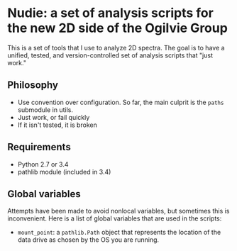 # Nudie: a set of analysis scripts for the new 2D side of the Ogilvie Group

This is a set of tools that I use to analyze 2D spectra. The goal is to have a
unified, tested, and version-controlled set of analysis scripts that "just
work."

## Philosophy

- Use convention over configuration. So far, the main culprit is the `paths`
  submodule in utils.
- Just work, or fail quickly
- If it isn't tested, it is broken

## Requirements

- Python 2.7 or 3.4
- pathlib module (included in 3.4)

## Global variables

Attempts have been made to avoid nonlocal variables, but sometimes this is
inconvenient. Here is a list of global variables that are used in the scripts:

- `mount_point`: a `pathlib.Path` object that represents the location of the
  data drive as chosen by the OS you are running.


